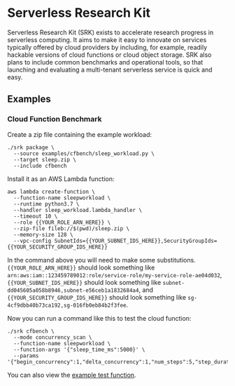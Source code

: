 # Serverless Research Kit

Serverless Research Kit (SRK) exists to accelerate research progress in serverless computing.
It aims to make it easy to innovate on services typically offered by cloud providers by including, for example,
readily hackable versions of cloud functions or cloud object storage. SRK also plans to include common benchmarks
and operational tools, so that launching and evaluating a multi-tenant serverless service is quick and easy.

## Examples

### Cloud Function Benchmark

Create a zip file containing the example workload:

```
./srk package \
  --source examples/cfbench/sleep_workload.py \
  --target sleep.zip \
  --include cfbench
```

Install it as an AWS Lambda function:
```
aws lambda create-function \
  --function-name sleepworkload \
  --runtime python3.7 \
  --handler sleep_workload.lambda_handler \
  --timeout 10 \
  --role {{YOUR_ROLE_ARN_HERE}} \
  --zip-file fileb://$(pwd)/sleep.zip \
  --memory-size 128 \
  --vpc-config SubnetIds={{YOUR_SUBNET_IDS_HERE}},SecurityGroupIds={{YOUR_SECURITY_GROUP_IDS_HERE}}
```

In the command above you will need to make some substitutions.
`{{YOUR_ROLE_ARN_HERE}}` should look something like `arn:aws:iam::123459789012:role/service-role/my-service-role-ae04d032`,
`{{YOUR_SUBNET_IDS_HERE}}` should look something like `subnet-dd045605a058b8946,subnet-e56ceb1a1832684a4`, and
`{{YOUR_SECURITY_GROUP_IDS_HERE}}` should look something like `sg-4cf9dbb40b73ca192,sg-016fb0eb84b2f3fee`.

Now you can run a command like this to test the cloud function:

```
./srk cfbench \
  --mode concurrency_scan \
  --function-name sleepworkload \
  --function-args '{"sleep_time_ms":5000}' \
  --params '{"begin_concurrency":1,"delta_concurrency":1,"num_steps":5,"step_duration":5}'
```

You can also view the [example test function](examples/cfbench/sleep_workload.py).
